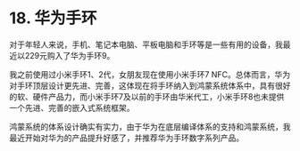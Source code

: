 # 18. 华为手环

对于年轻人来说，手机、笔记本电脑、平板电脑和手环等是一些有用的设备，我最近以229元购入了华为手环9。

我之前使用过小米手环1、2代，女朋友现在使用小米手环7 NFC。总体而言，华为对手环顶层设计更先进、完善，这体现在将手环纳入到鸿蒙系统体系中，具有很好的软、硬件产品力，而小米手环7及以前的手环由华米代工，小米手环8也未提供一个先进、完善的嵌入式系统框架。

鸿蒙系统的体系设计确实有实力，由于华为在底层编译体系的支持和鸿蒙系统，我最近开始对华为的产品提升好感了，并推荐华为手环数字系列产品。
